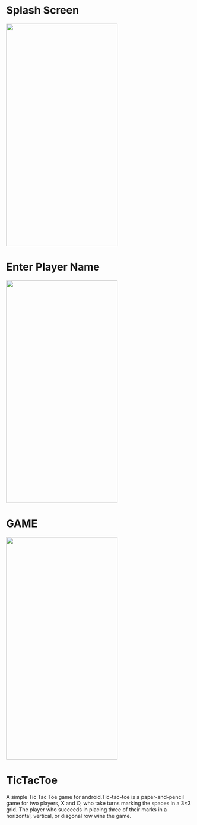 #  Splash Screen



<img src ="https://user-images.githubusercontent.com/73388473/115244272-68e95380-a141-11eb-8d8d-f5872134046b.jpeg" width= "300" height ="600">



#  Enter Player Name



<img src ="https://user-images.githubusercontent.com/73388473/115244684-cbdaea80-a141-11eb-9445-737cd2e38dac.jpeg" width= "300" height ="600">



# GAME




<img src ="https://user-images.githubusercontent.com/73388473/115245036-23795600-a142-11eb-9c38-4f8ab90da2ce.jpeg" width= "300" height ="600">



# TicTacToe
A simple Tic Tac Toe game for android.Tic-tac-toe is a paper-and-pencil game for two players, X and O, who take turns marking the spaces in a 3×3 grid. The player who succeeds in placing three of their marks in a horizontal, vertical, or diagonal row wins the game.



